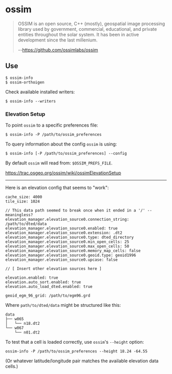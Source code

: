 # ossim

> OSSIM is an open source, C++ (mostly), geospatial image processing library used by government, commercial, educational, and private entities throughout the solar system. It has been in active development since the last millenium.
>
> --https://github.com/ossimlabs/ossim

## Use

```
$ ossim-info
$ ossim-orthoigen
```

Check available installed writers:
```
$ ossim-info --writers
```


### Elevation Setup

To point `ossim` to a specific preferences file:
```
$ ossim-info -P /path/to/ossim_preferences
```

To query information about the config `ossim` is using:
```
$ ossim-info [-P /path/to/ossim_preferences] --config
```

By default `ossim` will read from: `$OSSIM_PREFS_FILE`.

https://trac.osgeo.org/ossim/wiki/ossimElevationSetup

---

Here is an elevation config that seems to "work":

```
cache_size: 4000
tile_size: 1024

// This data path seemed to break once when it ended in a '/' -- meaningless?
elevation_manager.elevation_source0.connection_string: /path/to/dted/data
elevation_manager.elevation_source0.enabled: true
elevation_manager.elevation_source0.extension: .dt2
elevation_manager.elevation_source0.type: dted_directory
elevation_manager.elevation_source0.min_open_cells: 25
elevation_manager.elevation_source0.max_open_cells: 50
elevation_manager.elevation_source0.memory_map_cells: false
elevation_manager.elevation_source0.geoid.type: geoid1996
elevation_manager.elevation_source0.upcase: false

// [ Insert other elevation sources here ]

elevation.enabled: true
elevation.auto_sort.enabled: true
elevation.auto_load_dted.enabled: true

geoid_egm_96_grid: /path/to/egm96.grd
```

Where `path/to/dted/data` might be structured like this:

```
data
├── w065
│   └── n18.dt2
└── w067
    └── n01.dt2
```

To test that a cell is loaded correctly, use `ossim`'s `--height` option:

```
ossim-info -P /path/to/ossim_preferences --height 18.24 -64.55
```
(Or whatever latitude/longitude pair matches the available elevation data cells.)
